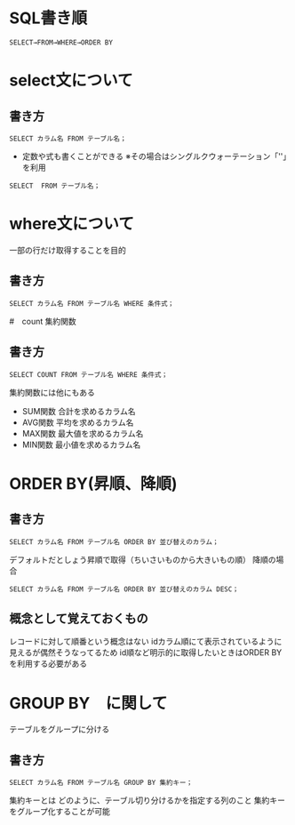 # SQL書き順
```
SELECT→FROM→WHERE→ORDER BY
```


# select文について
## 書き方

```
SELECT カラム名 FROM テーブル名；
```
- 定数や式も書くことができる
※その場合はシングルクウォーテーション「''」を利用

```
SELECT  FROM テーブル名；
```


# where文について
一部の行だけ取得することを目的

## 書き方
```
SELECT カラム名 FROM テーブル名 WHERE 条件式；
```

 #　count 集約関数
 ## 書き方
```
SELECT COUNT FROM テーブル名 WHERE 条件式；
```
集約関数には他にもある
- SUM関数 合計を求めるカラム名
- AVG関数 平均を求めるカラム名
- MAX関数 最大値を求めるカラム名
- MIN関数 最小値を求めるカラム名

 # ORDER BY(昇順、降順)
## 書き方
```
SELECT カラム名 FROM テーブル名 ORDER BY 並び替えのカラム；
```
デフォルトだとしょう昇順で取得（ちいさいものから大きいもの順）
降順の場合
```
SELECT カラム名 FROM テーブル名 ORDER BY 並び替えのカラム DESC；
```

## 概念として覚えておくもの
レコードに対して順番という概念はない
idカラム順にて表示されているように見えるが偶然そうなってるため
id順など明示的に取得したいときはORDER BYを利用する必要がある

# GROUP BY　に関して
テーブルをグループに分ける
## 書き方
```
SELECT カラム名 FROM テーブル名 GROUP BY 集約キー；
```
集約キーとは
どのように、テーブル切り分けるかを指定する列のこと
集約キーをグループ化することが可能